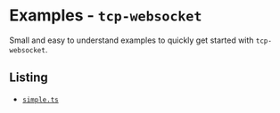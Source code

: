 # Examples - `tcp-websocket`

Small and easy to understand examples to quickly get started with `tcp-websocket`.

## Listing

- [`simple.ts`](./simple.ts)
